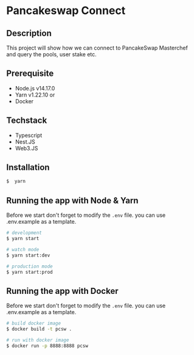 # Pancakeswap Connect
## Description
This project will show how we can connect to PancakeSwap Masterchef and query the pools, user stake etc.

## Prerequisite
- Node.js v14.17.0
- Yarn v1.22.10
or
- Docker

## Techstack
- Typescript
- Nest.JS
- Web3.JS

## Installation
```bash
$  yarn
```

## Running the app with Node & Yarn
Before we start don't forget to modify the `.env` file. you can use .env.example as a template.
```bash
# development
$ yarn start

# watch mode
$ yarn start:dev

# production mode
$ yarn start:prod
```

## Running the app with Docker
Before we start don't forget to modify the `.env` file. you can use .env.example as a template.
```bash
# build docker image
$ docker build -t pcsw .

# run with docker image
$ docker run -p 8888:8888 pcsw
```